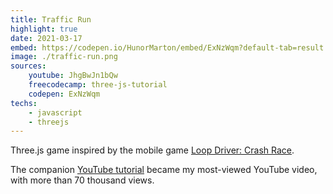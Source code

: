 ```yaml
---
title: Traffic Run
highlight: true
date: 2021-03-17
embed: https://codepen.io/HunorMarton/embed/ExNzWqm?default-tab=result
image: ./traffic-run.png
sources: 
    youtube: JhgBwJn1bQw
    freecodecamp: three-js-tutorial
    codepen: ExNzWqm
techs: 
    - javascript
    - threejs
---
```

Three.js game inspired by the mobile game [Loop Driver: Crash Race](https://apps.apple.com/us/app/loop-drive-crash-race/id992442150).

The companion [YouTube tutorial](https://www.youtube.com/watch?v=JhgBwJn1bQw) became my most-viewed YouTube video, with more than 70 thousand views.